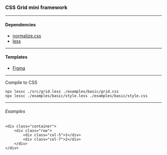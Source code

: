 ### CSS Grid mini framework

---

#### Dependencies
- [normalize.css](https://necolas.github.io/normalize.css)
- [less](http://lesscss.org)

---

#### Templates
- [Figma](https://www.figma.com/file/DSMDgDGMv9i48ZRtZ9ibt7NA/CSS-Grid)

---

Compile to CSS
```
npx lessc ./src/grid.less ./examples/basic/grid.css
npx lessc ./examples/basic/style.less ./examples/basic/style.css
```

---

###### Examples
```
<div class="container">
	<div class="row">
		<div class="col-5">1</div>
		<div class="col-7">2</div>
	</div>
</div>
```
